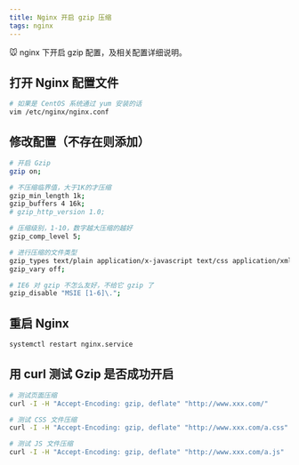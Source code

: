 ```yaml
---
title: Nginx 开启 gzip 压缩
tags: nginx
---
```


:mouse: nginx 下开启 gzip 配置，及相关配置详细说明。
<!--more-->

## 打开 Nginx 配置文件
```bash
# 如果是 CentOS 系统通过 yum 安装的话
vim /etc/nginx/nginx.conf
```

## 修改配置（不存在则添加）
```bash
# 开启 Gzip
gzip on;

# 不压缩临界值，大于1K的才压缩
gzip_min_length 1k;
gzip_buffers 4 16k;
# gzip_http_version 1.0;

# 压缩级别，1-10，数字越大压缩的越好
gzip_comp_level 5;

# 进行压缩的文件类型
gzip_types text/plain application/x-javascript text/css application/xml text/javascript;
gzip_vary off;

# IE6 对 gzip 不怎么友好，不给它 gzip 了
gzip_disable "MSIE [1-6]\.";
```

## 重启 Nginx
```bash
systemctl restart nginx.service
```

## 用 curl 测试 Gzip 是否成功开启
```bash
# 测试页面压缩 
curl -I -H "Accept-Encoding: gzip, deflate" "http://www.xxx.com/"

# 测试 CSS 文件压缩
curl -I -H "Accept-Encoding: gzip, deflate" "http://www.xxx.com/a.css"

# 测试 JS 文件压缩
curl -I -H "Accept-Encoding: gzip, deflate" "http://www.xxx.com/a.js"
```